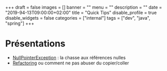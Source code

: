 +++
draft = false
images = []
banner = ""
menu = ""
description = ""
date = "2019-94-13T09:00:00+02:00"
title = "Quick Tips"
disable_profile = true
disable_widgets = false
categories = ["internal"]
tags = ["dev", "java", "spring"]
+++

# Présentations

- [NullPointerException](/slides/npe/) : la chasse aux références nulles
- [Refactoring](/slides/refactoring/) ou comment ne pas abuser du copier/coller
